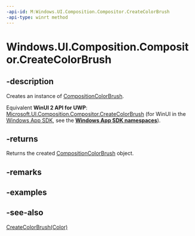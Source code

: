 ```yaml
---
-api-id: M:Windows.UI.Composition.Compositor.CreateColorBrush
-api-type: winrt method
---
```


<!-- Method syntax
public Windows.UI.Composition.CompositionColorBrush CreateColorBrush()
-->

# Windows.UI.Composition.Compositor.CreateColorBrush

## -description
Creates an instance of [CompositionColorBrush](compositioncolorbrush.md).

Equivalent **WinUI 2 API for UWP**: [Microsoft.UI.Composition.Compositor.CreateColorBrush](/windows/winui/api/microsoft.ui.composition.compositor.createcolorbrush) (for WinUI in the [Windows App SDK](/windows/apps/windows-app-sdk/), see the **[Windows App SDK namespaces](/windows/windows-app-sdk/api/winrt/)**).

## -returns
Returns the created [CompositionColorBrush](compositioncolorbrush.md) object.

## -remarks

## -examples

## -see-also
[CreateColorBrush(Color)](compositor_createcolorbrush_2129847002.md)
